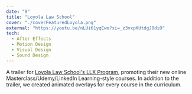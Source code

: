 ```yaml
---
date: "9"
title: "Loyola Law School"
cover: "./coverFeaturedLoyola.png"
external: "https://youtu.be/nLUi61yqEwo?si=_z3vxpKUtdgJ0diO"
tech:
  - After Effects
  - Motion Design
  - Visual Design
  - Sound Design
---
```


A trailer for [Loyola Law School's LLX Program](https://www.lls.edu/thellsdifference/facesoflls/loyolalaunchesllxexecutiveeducationprogram/loyolalaunchesllx.html), promoting their new online Masterclass/Udemy/LinkedIn Learning-style courses. In addition to the trailer, we created animated overlays for every course in the curriculum.
